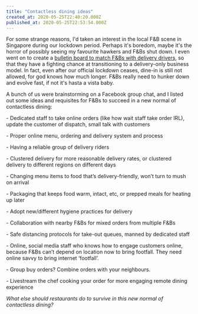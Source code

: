 ```yaml
---
title: "Contactless dining ideas"
created_at: 2020-05-25T22:40:20.000Z
published_at: 2020-05-25T22:53:54.000Z
---
```

For some strange reasons, I'd taken an interest in the local F&B scene in Singapore during our lockdown period. Perhaps it's boredom, maybe it's the horror of possibly seeing my favourite hawkers and F&Bs shut down. I even went on to create a [bulletin board to match F&Bs with delivery drivers](https://bit.ly/dabaodash), so that they have a fighting chance at transitioning to a delivery-only business model. In fact, even after our official lockdown ceases, dine-in is still not allowed, for god knows how much longer. F&Bs really need to hunker down and evolve fast, if not it's hasta a vista baby.

  

A bunch of us were brainstorming on a Facebook group chat, and I listed out some ideas and requisites for F&Bs to succeed in a new normal of contactless dining:

  

\- Dedicated staff to take online orders (like how wait staff take order IRL), update the customer of dispatch, small talk with customers

\- Proper online menu, ordering and delivery system and process

\- Having a reliable group of delivery riders

\- Clustered delivery for more reasonable delivery rates, or clustered delivery to different regions on different days

\- Changing menu items to food that’s delivery-friendly, won’t turn to mush on arrival

\- Packaging that keeps food warm, intact, etc, or prepped meals for heating up later

\- Adopt new/different hygiene practices for delivery

\- Collaboration with nearby F&Bs for mixed orders from multiple F&Bs

\- Safe distancing protocols for take-out queues, manned by dedicated staff

\- Online, social media staff who knows how to engage customers online, because F&Bs can’t depend on location now to bring footfall. They need online savvy to bring internet ‘footfall’.

\- Group buy orders? Combine orders with your neighbours.

\- Livestream the chef cooking your order for more engaging remote dining experience 

  

_What else should restaurants do to survive in this new normal of contactless dining?_
